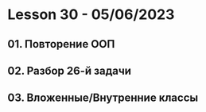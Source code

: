 # Lesson 30 - 05/06/2023

## 01. Повторение ООП
## 02. Разбор 26-й задачи
## 03. Вложенные/Внутренние классы